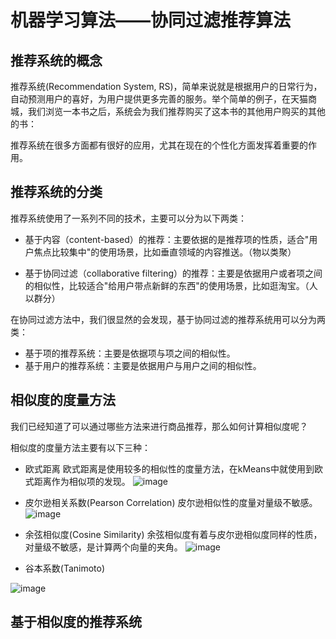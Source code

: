 # 机器学习算法——协同过滤推荐算法

## 推荐系统的概念
推荐系统(Recommendation System, RS)，简单来说就是根据用户的日常行为，自动预测用户的喜好，为用户提供更多完善的服务。举个简单的例子，在天猫商城，我们浏览一本书之后，系统会为我们推荐购买了这本书的其他用户购买的其他的书：

推荐系统在很多方面都有很好的应用，尤其在现在的个性化方面发挥着重要的作用。

## 推荐系统的分类

推荐系统使用了一系列不同的技术，主要可以分为以下两类：

* 基于内容（content-based）的推荐：主要依据的是推荐项的性质，适合"用户焦点比较集中"的使用场景，比如垂直领域的内容推送。（物以类聚）

* 基于协同过滤（collaborative filtering）的推荐：主要是依据用户或者项之间的相似性，比较适合"给用户带点新鲜的东西"的使用场景，比如逛淘宝。（人以群分）

在协同过滤方法中，我们很显然的会发现，基于协同过滤的推荐系统用可以分为两类：

* 基于项的推荐系统：主要是依据项与项之间的相似性。
* 基于用户的推荐系统：主要是依据用户与用户之间的相似性。

## 相似度的度量方法

我们已经知道了可以通过哪些方法来进行商品推荐，那么如何计算相似度呢？

相似度的度量方法主要有以下三种：

* 欧式距离
	欧式距离是使用较多的相似性的度量方法，在kMeans中就使用到欧式距离作为相似项的发现。
![image](https://github.com/MrQuJL/online-shop/raw/master/shopping-imgs/欧几里得距离.png)

* 皮尔逊相关系数(Pearson Correlation)
	皮尔逊相似性的度量对量级不敏感。
![image](https://github.com/MrQuJL/online-shop/raw/master/shopping-imgs/皮尔逊相关系数.png)

* 余弦相似度(Cosine Similarity)
	余弦相似度有着与皮尔逊相似度同样的性质，对量级不敏感，是计算两个向量的夹角。
![image](https://github.com/MrQuJL/online-shop/raw/master/shopping-imgs/余弦相似度.png)

* 谷本系数(Tanimoto)

![image](https://github.com/MrQuJL/online-shop/raw/master/shopping-imgs/谷本系数.png)


## 基于相似度的推荐系统

